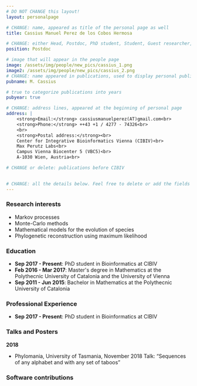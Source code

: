 ```yaml
---
# DO NOT CHANGE this layout!
layout: personalpage

# CHANGE: name, appeared as title of the personal page as well
title: Cassius Manuel Perez de los Cobos Hermosa

# CHANGE: either Head, Postdoc, PhD student, Student, Guest researcher, System administrator, or Secretery
position: Postdoc

# image that will appear in the people page
image: /assets/img/people/new_pics/cassius_1.png
image2: /assets/img/people/new_pics/cassius_2.png
# CHANGE: name appeared in publications, used to display personal publications
pubname: M. Cassius

# true to categorize publications into years
pubyear: true

# CHANGE: address lines, appeared at the beginning of personal page
address: |
    <strong>Email:</strong> cassiusmanuelperez(AT)gmail.com<br>
    <strong>Phone:</strong> ++43 +1 / 4277 - 74326<br>
    <br>
    <strong>Postal address:</strong><br>
    Center for Integrative Bioinformatics Vienna (CIBIV)<br>
    Max Perutz Labs<br>
    Campus Vienna Biocenter 5 (VBC5)<br>
    A-1030 Wien, Austria<br>

# CHANGE or delete: publications before CIBIV

     
# CHANGE: all the details below. Feel free to delete or add the fields (e.g. Talks and Posters, Software)
---
```


### Research interests
<div class="hline"></div>

* Markov processes
* Monte-Carlo methods
* Mathematical models for the evolution of species
* Phylogenetic reconstruction using maximum likelihood

### Education
<div class="hline"></div>

* __Sep 2017 - Present__: PhD student in Bioinformatics at CIBIV<br>
* __Feb 2016 - Mar 2017__: Master's degree in Mathematics at the Polythecnic University of Catalonia and the University of Vienna <br>
* __Sep 2011 - Jun 2015__: Bachelor in Mathematics at the Polythecnic University of Catalonia <br>




### Professional Experience
<div class="hline"></div>

* __Sep 2017 - Present__: PhD student in Bioinformatics at CIBIV

### Talks and Posters
<div class="hline"></div>

__2018__
* Phylomania, University of Tasmania, November 2018
Talk: “Sequences of any alphabet and with any set of taboos”



### Software contributions
<div class="hline"></div>






